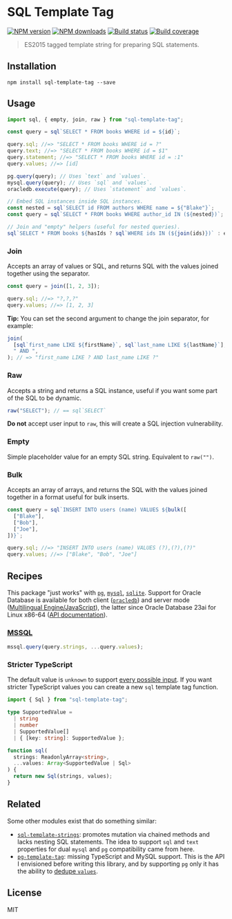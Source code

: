 # SQL Template Tag

[![NPM version][npm-image]][npm-url]
[![NPM downloads][downloads-image]][downloads-url]
[![Build status][build-image]][build-url]
[![Build coverage][coverage-image]][coverage-url]

> ES2015 tagged template string for preparing SQL statements.

## Installation

```
npm install sql-template-tag --save
```

## Usage

```js
import sql, { empty, join, raw } from "sql-template-tag";

const query = sql`SELECT * FROM books WHERE id = ${id}`;

query.sql; //=> "SELECT * FROM books WHERE id = ?"
query.text; //=> "SELECT * FROM books WHERE id = $1"
query.statement; //=> "SELECT * FROM books WHERE id = :1"
query.values; //=> [id]

pg.query(query); // Uses `text` and `values`.
mysql.query(query); // Uses `sql` and `values`.
oracledb.execute(query); // Uses `statement` and `values`.

// Embed SQL instances inside SQL instances.
const nested = sql`SELECT id FROM authors WHERE name = ${"Blake"}`;
const query = sql`SELECT * FROM books WHERE author_id IN (${nested})`;

// Join and "empty" helpers (useful for nested queries).
sql`SELECT * FROM books ${hasIds ? sql`WHERE ids IN (${join(ids)})` : empty}`;
```

### Join

Accepts an array of values or SQL, and returns SQL with the values joined together using the separator.

```js
const query = join([1, 2, 3]);

query.sql; //=> "?,?,?"
query.values; //=> [1, 2, 3]
```

**Tip:** You can set the second argument to change the join separator, for example:

```js
join(
  [sql`first_name LIKE ${firstName}`, sql`last_name LIKE ${lastName}`],
  " AND ",
); // => "first_name LIKE ? AND last_name LIKE ?"
```

### Raw

Accepts a string and returns a SQL instance, useful if you want some part of the SQL to be dynamic.

```js
raw("SELECT"); // == sql`SELECT`
```

**Do not** accept user input to `raw`, this will create a SQL injection vulnerability.

### Empty

Simple placeholder value for an empty SQL string. Equivalent to `raw("")`.

### Bulk

Accepts an array of arrays, and returns the SQL with the values joined together in a format useful for bulk inserts.

```js
const query = sql`INSERT INTO users (name) VALUES ${bulk([
  ["Blake"],
  ["Bob"],
  ["Joe"],
])}`;

query.sql; //=> "INSERT INTO users (name) VALUES (?),(?),(?)"
query.values; //=> ["Blake", "Bob", "Joe"]
```

## Recipes

This package "just works" with [`pg`](https://www.npmjs.com/package/pg), [`mysql`](https://www.npmjs.com/package/mysql), [`sqlite`](https://www.npmjs.com/package/sqlite). Support for Oracle Database is available for both client ([`oracledb`](https://www.npmjs.com/package/node-oracledb)) and server mode ([Multilingual Engine/JavaScript](https://docs.oracle.com/en/database/oracle/oracle-database/23/mlejs/index.html)), the latter since Oracle Database 23ai for Linux x86-64 ([API documentation](https://oracle-samples.github.io/mle-modules/docs/mle-js-oracledb/23ai/classes/api.IConnection.html#execute)).

### [MSSQL](https://www.npmjs.com/package/mssql)

```js
mssql.query(query.strings, ...query.values);
```

### Stricter TypeScript

The default value is `unknown` to support [every possible input](https://github.com/blakeembrey/sql-template-tag/pull/26). If you want stricter TypeScript values you can create a new `sql` template tag function.

```ts
import { Sql } from "sql-template-tag";

type SupportedValue =
  | string
  | number
  | SupportedValue[]
  | { [key: string]: SupportedValue };

function sql(
  strings: ReadonlyArray<string>,
  ...values: Array<SupportedValue | Sql>
) {
  return new Sql(strings, values);
}
```

## Related

Some other modules exist that do something similar:

- [`sql-template-strings`](https://github.com/felixfbecker/node-sql-template-strings): promotes mutation via chained methods and lacks nesting SQL statements. The idea to support `sql` and `text` properties for dual `mysql` and `pg` compatibility came from here.
- [`pg-template-tag`](https://github.com/XeCycle/pg-template-tag): missing TypeScript and MySQL support. This is the API I envisioned before writing this library, and by supporting `pg` only it has the ability to [dedupe `values`](https://github.com/XeCycle/pg-template-tag/issues/5#issuecomment-386875336).

## License

MIT

[npm-image]: https://img.shields.io/npm/v/sql-template-tag
[npm-url]: https://npmjs.org/package/sql-template-tag
[downloads-image]: https://img.shields.io/npm/dm/sql-template-tag
[downloads-url]: https://npmjs.org/package/sql-template-tag
[build-image]: https://img.shields.io/github/actions/workflow/status/blakeembrey/sql-template-tag/ci.yml?branch=main
[build-url]: https://github.com/blakeembrey/sql-template-tag/actions/workflows/ci.yml?query=branch%3Amain
[coverage-image]: https://img.shields.io/codecov/c/gh/blakeembrey/sql-template-tag
[coverage-url]: https://codecov.io/gh/blakeembrey/sql-template-tag
